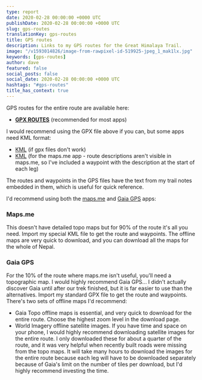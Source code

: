 ```yaml
---
type: report
date: 2020-02-28 00:00:00 +0000 UTC
publishDate: 2020-02-28 00:00:00 +0000 UTC
slug: gps-routes
translationKey: gps-routes
title: GPS routes
description: Links to my GPS routes for the Great Himalaya Trail.
image: "/v1593014826/image-from-rawpixel-id-519925-jpeg_1_mak1lx.jpg"
keywords: [gps-routes]
author: dave
featured: false
social_posts: false
social_date: 2020-02-28 00:00:00 +0000 UTC
hashtags: "#gps-routes"
title_has_context: true
---
```


GPS routes for the entire route are available here: 

* **[GPX ROUTES](https://www.dropbox.com/s/81hh0y86d6vg94d/routes-v5.gpx?dl=1)** (recommended for most apps)  

I would recommend using the GPX file above if you can, but some apps need KML format:

* [KML](https://www.dropbox.com/s/g8gr4j6b276qkmh/routes-v5.kml?dl=1) (if gpx files don't work)  
* [KML](https://www.dropbox.com/s/e8mqe4y6rq9vhae/routes-for-maps-me-v5.kml?dl=1) (for the maps.me app - route descriptions aren't visible in maps.me, so I've included a waypoint with the description at the start of each leg)  

The routes and waypoints in the GPS files have the text from my trail notes embedded in them, which is useful for quick reference.

I'd recommend using both the [maps.me](https://maps.me/) and [Gaia GPS](https://www.gaiagps.com/) apps:

### Maps.me

This doesn't have detailed topo maps but for 90% of the route it's all you need. Import my special KML file to get the route and waypoints. The offline maps are very quick to download, and you can download all the maps for the whole of Nepal.

### Gaia GPS

For the 10% of the route where maps.me isn't useful, you'll need a topographic map. I would highly recommend Gaia GPS... I didn't actually discover Gaia until after our trek finished, but it is far easier to use than the alternatives. Import my standard GPX file to get the route and waypoints. There's two sets of offline maps I'd recommend:

* Gaia Topo offline maps is essential, and very quick to download for the entire route. Choose the highest zoom level in the download page.  
* World Imagery offline satellite images. If you have time and space on your phone, I would highly recommend downloading satellite images for the entire route. I only downloaded these for about a quarter of the route, and it was very helpful when recently built roads were missing from the topo maps. It will take many hours to download the images for the entire route because each leg will have to be downloaded separately because of Gaia's limit on the number of tiles per download, but I'd highly recommend investing the time.
